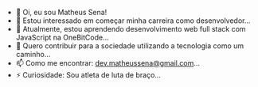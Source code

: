 - 👋 Oi, eu sou Matheus Sena!
- 👀 Estou interessado em começar minha carreira como desenvolvedor...
- 🌱 Atualmente, estou aprendendo desenvolvimento web full stack com JavaScript na OneBitCode...
- 💞️ Quero contribuir para a sociedade utilizando a tecnologia como um caminho...
- 📫 Como me encontrar: dev.matheussena@gmail.com...
- ⚡ Curiosidade: Sou atleta de luta de braço...
